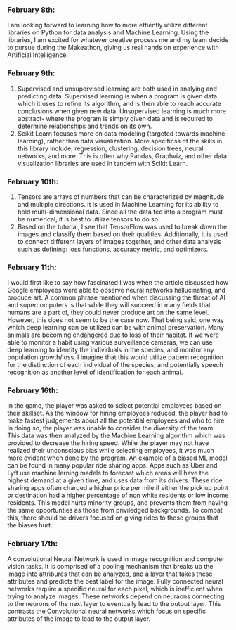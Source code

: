 ### February 8th:
I am looking forward to learning how to more effiently utilize different libraries on Python for data analysis and Machine Learning. Using the libraries, I am excited for whatever creative process me and my team decide to pursue during the Makeathon, giving us real hands on experience with Artificial Intelligence.

### February 9th: 
1. Supervised and unsupervised learning are both used in analying and predicting data. Supervised learning is when a program is given data which it uses to refine its algorithm, and is then able to reach accurate conclusions when given new data. Unsupervised learning is much more abstract- where the program is simply given data and is required to determine relationships and trends on its own.
2. Scikit Learn focuses more on data modeling (targeted towards machine learning), rather than data visualization. More specificss of the skills in this library include, regression, clustering, decision trees, neural networks, and more. This is often why Pandas, Graphviz, and other data visualization libraries are used in tandem with Scikit Learn.

### February 10th:
1. Tensors are arrays of numbers that can be characterized by magnitude and multiple directions. It is used in Machine Learning for its ability to hold multi-dimensional data. Since all the data fed into a program must be numerical, it is best to utilize tensors to do so.
2. Based on the tutorial, I see that TensorFlow was used to break down the images and classify them based on their qualities. Additionally, it is used to connect different layers of images together, and other data analysis such as defining: loss functions, accuracy metric, and optimizers.

### February 11th:
I would first like to say how fascinated I was when the article discussed how Google employees were able to observe neural networks hallucinating, and produce art. A common phrase mentioned when discussing the threat of AI and supercomputers is that while they will succeed in many fields that humans are a part of, they could never produce art on the same level. However, this does not seem to be the case now. That being said, one way which deep learning can be utilized can be with animal preservation. Many animals are becoming endangered due to loss of their habitat. If we were able to monitor a habit using various surveillance cameras, we can use deep learning to identity the individuals in the species, and monitor any population growth/loss. I imagine that this would utilize pattern recognition for the distinction of each individual of the species, and potentially speech recognition as another level of identification for each animal.

### February 16th:
In the game, the player was asked to select potential employees based on their skillset. As the window for hiring employees reduced, the player had to make fastest judgements about all the potential employees and who to hire. In doing so, the player was unable to consider the diversity of the team. This data was then analyzed by the Machine Learning algorithm which was provided to decrease the hiring speed. While the player may not have realized their unconscious bias while selecting employees, it was much more evident when done by the program.
An example of a biased ML model can be found in many popular ride sharing apps. Apps such as Uber and Lyft use machine lerning madels to forecast which areas will have the highest demand at a given time, and uses data from its drivers. These ride sharing apps often charged a higher price per mile if either the pick up point or destination had a higher percentage of non white residents or low income residents. This model hurts minority groups, and prevents them from having the same opportunties as those from priviledged backgrounds. To combat this, there should be drivers focused on giving rides to those groups that the biases hurt. 

### February 17th:
A convolutional Neural Network is used in image recognition and computer vision tasks. It is comprised of a pooling mechanism that breaks up the image into attribures that can be analyzed, and a layer that takes these attributes and predicts the best label for the image. Fully connected neural networks require a specific neural for each pixel, which is inefficient when trying to analyze images. These networks depend on neuraons connecting to the neurons of the next layer to eventually lead to the output layer. This contrasts the Convolutional neural networks which focus on specific attributes of the image to lead to the output layer.
